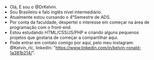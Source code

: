 - Olá, E sou o @DrKelvin.
- Sou Brasileiro e falo inglês nível intermediário. 
- Atualmente estou cursando o 4°Semestre de ADS.
- Por conta da faculdade, despertei o interesse em começar na área de programação com o front-end.
- Estou estudando HTML/CSS/JS/PHP e criando alguns pequenos projetos que gostaria de começar a compartilhar aqui.
- Pode entrar em contato comigo por aqui, pelo meu instagram: @Kelvin_rlc, linkedIn: "https://www.linkedin.com/in/kelvin-ronald-1a381b214/".
